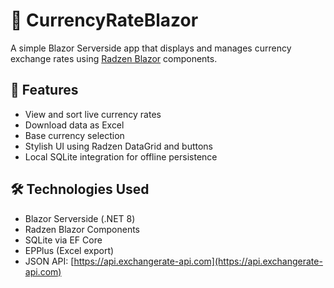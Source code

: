 # 💱 CurrencyRateBlazor

A simple Blazor Serverside app that displays and manages currency exchange rates using [Radzen Blazor](https://blazor.radzen.com/) components.

## 🔧 Features

- View and sort live currency rates
- Download data as Excel
- Base currency selection
- Stylish UI using Radzen DataGrid and buttons
- Local SQLite integration for offline persistence

## 🛠️ Technologies Used

- Blazor Serverside (.NET 8)
- Radzen Blazor Components
- SQLite via EF Core
- EPPlus (Excel export)
- JSON API: [https://api.exchangerate-api.com](https://api.exchangerate-api.com)


